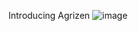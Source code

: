 Introducing Agrizen ![image](https://github.com/user-attachments/assets/131c616e-f882-4f63-ab86-5dfb076bd3f5)

